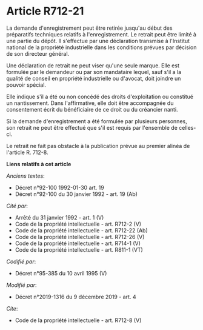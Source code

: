 # Article R712-21

La demande d'enregistrement peut être retirée jusqu'au début des préparatifs techniques relatifs à l'enregistrement. Le
retrait peut être limité à une partie du dépôt. Il s'effectue par une déclaration transmise à l'Institut national de la
propriété industrielle dans les conditions prévues par décision de son directeur général. 

Une déclaration de retrait ne peut viser qu'une seule marque. Elle est formulée par le demandeur ou par son mandataire
lequel, sauf s'il a la qualité de conseil en propriété industrielle ou d'avocat, doit joindre un pouvoir spécial. 

Elle indique s'il a été ou non concédé des droits d'exploitation ou constitué un nantissement. Dans l'affirmative, elle doit
être accompagnée du consentement écrit du bénéficiaire de ce droit ou du créancier nanti. 

Si la demande d'enregistrement a été formulée par plusieurs personnes, son retrait ne peut être effectué que s'il est requis
par l'ensemble de celles-ci. 

Le retrait ne fait pas obstacle à la publication prévue au premier alinéa de l'article R. 712-8.

**Liens relatifs à cet article**

_Anciens textes_:

  - Décret n°92-100 1992-01-30 art. 19
  - Décret n°92-100 du 30 janvier 1992 - art. 19 (Ab)

_Cité par_:

  - Arrêté du 31 janvier 1992 - art. 1 (V)
  - Code de la propriété intellectuelle - art. R712-2 (V)
  - Code de la propriété intellectuelle - art. R712-22 (Ab)
  - Code de la propriété intellectuelle - art. R712-26 (V)
  - Code de la propriété intellectuelle - art. R714-1 (V)
  - Code de la propriété intellectuelle - art. R811-1 (VT)

_Codifié par_:

  - Décret n°95-385 du 10 avril 1995 (V)

_Modifié par_:

  - Décret n°2019-1316 du 9 décembre 2019 - art. 4

_Cite_:

  - Code de la propriété intellectuelle - art. R712-8 (V)
